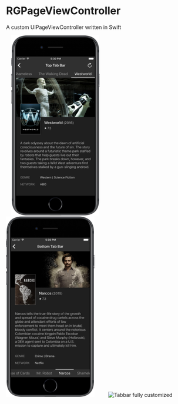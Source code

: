 RGPageViewController
====================

A custom UIPageViewController written in Swift

<img src="data:image/gif;base64,R0lGODlhAQABAAAAACH5BAEKAAEALAAAAAABAAEAAAICTAEAOw==" width="10">
<img src="https://github.com/eRGoon/RGPageViewController/blob/master/Screenshots/tabbar_top.png" width="240" title="Tabbar on Top">
<img src="data:image/gif;base64,R0lGODlhAQABAAAAACH5BAEKAAEALAAAAAABAAEAAAICTAEAOw==" width="30">
<img src="https://github.com/eRGoon/RGPageViewController/blob/master/Screenshots/tabbar_bottom.png" width="240" title="Tabbar on Top">
<img src="data:image/gif;base64,R0lGODlhAQABAAAAACH5BAEKAAEALAAAAAABAAEAAAICTAEAOw==" width="30">
<img src="https://github.com/eRGoon/RGPageViewController/blob/master/Screenshots/tabbar_custom.png" width="240" title="Tabbar fully customized">
